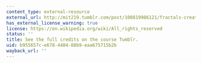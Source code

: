 ```yaml
---
content_type: external-resource
external_url: http://mit219.tumblr.com/post/108819986121/fractals-creative-commons-cc-by-nc-sa-mit
has_external_license_warning: true
license: https://en.wikipedia.org/wiki/All_rights_reserved
status: ''
title: See the full credits on the course Tumblr.
uid: b955657c-e678-4404-88b9-eaa675715b2b
wayback_url: ''
---
```

